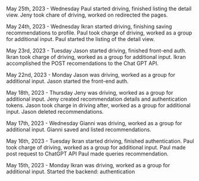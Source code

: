 May 25th, 2023 - Wednesday
    Paul started driving, finished listing the detail view.
    Jeny took chare of driving, worked on redirected the pages.

May 24th, 2023 - Wednesday
    Ikran started driving, finishing saving recommendations to profile.
    Paul took charge of driving, worked as a group for additional input.
    Paul started the listing of the detail view.

May 23rd, 2023 - Tuesday
    Jason started driving, finished front-end auth.
    Ikran took charge of driving, worked as a group for additional input.
    Ikran accomplished the POST recomendations to the Chat GPT API.

May 22nd, 2023 - Monday
    Jason was driving, worked as a group for additional input.
    Jason started the front-end auth.

May 18th, 2023 - Thursday
    Jeny was driving, worked as a group for additional input.
    Jeny created recommendation details and authentication tokens.
    Jason took charge in driving after, worked as a group for additional input.
    Jason deleted recommendations.

May 17th, 2023 - Wednesday
    Gianni was driving, worked as a group for additional input.
    Gianni saved and listed recommendations.

May 16th, 2023 - Tuesday
    Ikran started driving, finished authentication.
    Paul took charge of driving, worked as a group for additional input.
    Paul made post request to ChatGPT API
    Paul made queries recommendation.


May 15th, 2023 - Monday
    Ikran was driving, worked as a group for additional input.
    Started the backend: authentication
